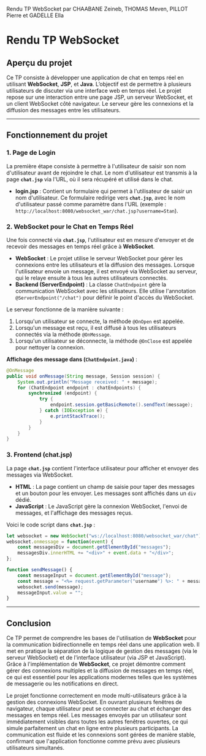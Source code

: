 Rendu TP WebSocket par CHAABANE Zeineb, THOMAS Meven, PILLOT Pierre et GADELLE Ella

# Rendu TP WebSocket

## **Aperçu du projet**

Ce TP consiste à développer une application de chat en temps réel en utilisant **WebSocket**, **JSP**, et **Java**. L’objectif est de permettre à plusieurs utilisateurs de discuter via une interface web en temps réel. Le projet repose sur une interaction entre une page JSP, un serveur WebSocket, et un client WebSocket côté navigateur. Le serveur gère les connexions et la diffusion des messages entre les utilisateurs.

---

## **Fonctionnement du projet**

### **1. Page de Login**

La première étape consiste à permettre à l'utilisateur de saisir son nom d'utilisateur avant de rejoindre le chat. Le nom d'utilisateur est transmis à la page **`chat.jsp`** via l'URL, où il sera récupéré et utilisé dans le chat.

- **login.jsp** : Contient un formulaire qui permet à l'utilisateur de saisir un nom d'utilisateur. Ce formulaire redirige vers **`chat.jsp`**, avec le nom d'utilisateur passé comme paramètre dans l'URL (exemple : `http://localhost:8080/websocket_war/chat.jsp?username=Stan`).

### **2. WebSocket pour le Chat en Temps Réel**

Une fois connecté via **`chat.jsp`**, l'utilisateur est en mesure d'envoyer et de recevoir des messages en temps réel grâce à **WebSocket**.

- **WebSocket** : Le projet utilise le serveur WebSocket pour gérer les connexions entre les utilisateurs et la diffusion des messages. Lorsque l'utilisateur envoie un message, il est envoyé via WebSocket au serveur, qui le relaye ensuite à tous les autres utilisateurs connectés.
- **Backend (ServerEndpoint)** : La classe `ChatEndpoint` gère la communication WebSocket avec les utilisateurs. Elle utilise l'annotation `@ServerEndpoint("/chat")` pour définir le point d'accès du WebSocket.

Le serveur fonctionne de la manière suivante :
1. Lorsqu'un utilisateur se connecte, la méthode `@OnOpen` est appelée.
2. Lorsqu'un message est reçu, il est diffusé à tous les utilisateurs connectés via la méthode `@OnMessage`.
3. Lorsqu'un utilisateur se déconnecte, la méthode `@OnClose` est appelée pour nettoyer la connexion.

**Affichage des message dans (`ChatEndpoint.java`)** :
```java
@OnMessage
public void onMessage(String message, Session session) {
    System.out.println("Message received: " + message);
    for (ChatEndpoint endpoint : chatEndpoints) {
        synchronized (endpoint) {
            try {
                endpoint.session.getBasicRemote().sendText(message);
            } catch (IOException e) {
                e.printStackTrace();
            }
        }
    }
}
```

### **3. Frontend (chat.jsp)**

La page **`chat.jsp`** contient l'interface utilisateur pour afficher et envoyer des messages via WebSocket.

- **HTML** : La page contient un champ de saisie pour taper des messages et un bouton pour les envoyer. Les messages sont affichés dans un `div` dédié.
- **JavaScript** : Le JavaScript gère la connexion WebSocket, l'envoi de messages, et l'affichage des messages reçus.

Voici le code script dans **`chat.jsp`** :
```javascript
let websocket = new WebSocket("ws://localhost:8080/websocket_war/chat");
websocket.onmessage = function(event) {
    const messagesDiv = document.getElementById("messages");
    messagesDiv.innerHTML += "<div>" + event.data + "</div>";
};

function sendMessage() {
    const messageInput = document.getElementById("message");
    const message = "<%= request.getParameter("username") %>: " + messageInput.value;
    websocket.send(message);
    messageInput.value = "";
}
```

---

## **Conclusion**

Ce TP permet de comprendre les bases de l'utilisation de **WebSocket** pour la communication bidirectionnelle en temps réel dans une application web. Il met en pratique la séparation de la logique de gestion des messages (via le serveur WebSocket) et de l'interface utilisateur (via JSP et JavaScript). Grâce à l'implémentation de **WebSocket**, ce projet démontre comment gérer des connexions multiples et la diffusion de messages en temps réel, ce qui est essentiel pour les applications modernes telles que les systèmes de messagerie ou les notifications en direct.

Le projet fonctionne correctement en mode multi-utilisateurs grâce à la gestion des connexions WebSocket. En ouvrant plusieurs fenêtres de navigateur, chaque utilisateur peut se connecter au chat et échanger des messages en temps réel. Les messages envoyés par un utilisateur sont immédiatement visibles dans toutes les autres fenêtres ouvertes, ce qui simule parfaitement un chat en ligne entre plusieurs participants. La communication est fluide et les connexions sont gérées de manière stable, confirmant que l'application fonctionne comme prévu avec plusieurs utilisateurs simultanés.